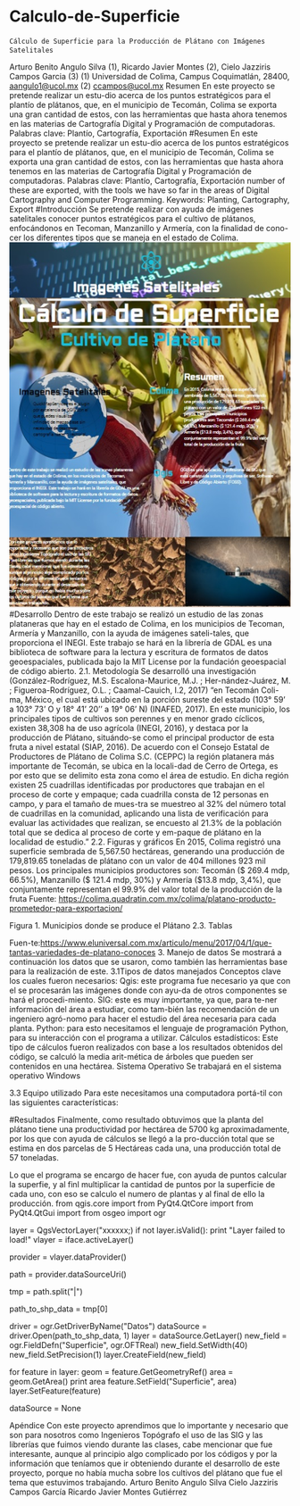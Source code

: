 # Calculo-de-Superficie
	Cálculo de Superficie para la Producción de Plátano con Imágenes Satelitales

Arturo Benito Angulo Silva (1), Ricardo Javier Montes (2), Cielo Jazziris Campos Garcia (3)
 (1) Universidad de Colima, Campus Coquimatlán, 28400, aangulo1@ucol.mx (2) ccampos@ucol.mx
Resumen
En este proyecto se pretende realizar un estu-dio acerca de los puntos estratégicos para el plantío de plátanos, que, en el municipio de Tecomán, Colima se exporta una gran cantidad de estos, con las herramientas que hasta ahora tenemos en las materias de Cartografía Digital y Programación de computadoras.
Palabras clave: Plantío, Cartografía, Exportación 
#Resumen
En este proyecto se pretende realizar un estu-dio acerca de los puntos estratégicos para el plantío de plátanos, que, en el municipio de Tecomán, Colima se exporta una gran cantidad de estos, con las herramientas que hasta ahora tenemos en las materias de Cartografía Digital y Programación de computadoras.
Palabras clave: Plantío, Cartografía, Exportación number of these are exported, with the tools we have so far in the areas of Digital Cartography and Computer Programming.
Keywords: Planting, Cartography, Export 
#Introducción
Se pretende realizar con ayuda de imágenes satelitales conocer puntos estratégicos para el cultivo de plátanos, enfocándonos en Tecoman, Manzanillo y Armería, con la finalidad de cono-cer los diferentes tipos que se maneja en el estado de Colima.
![palabrasdeTextoAlternativo](https://github.com/Arturo-123/Calculo-de-Superficie/blob/master/poster.jpg)
#Desarrollo
Dentro de este trabajo se realizó un estudio de las zonas plataneras que hay en el estado de Colima, en los municipios de Tecoman, Armería y Manzanillo, con la ayuda de imágenes sateli-tales, que proporciona el INEGI. Este trabajo se hará en la librería de GDAL es una biblioteca de software para la lectura y escritura de formatos de datos geoespaciales, publicada bajo la MIT License por la fundación geoespacial de código abierto.
2.1. 	Metodología
Se desarrolló una investigación (González-Rodríguez, M.S. Escalona-Maurice, M.J. ; Her-nández-Juárez, M. ; Figueroa-Rodríguez, O.L. ; Caamal-Cauich, I.2, 2017) “en Tecomán Coli-ma, México, el cual está ubicado en la porción sureste del estado (103° 59’ a 103° 73’ O y 18° 41’ 20’’ a 19° 06’ N) (INAFED, 2017). En este municipio, los principales tipos de cultivos son perennes y en menor grado cíclicos, existen 38,308 ha de uso agrícola (INEGI, 2016), y destaca por la producción de Plátano, situándo-se como el principal productor de esta fruta a nivel estatal (SIAP, 2016). De acuerdo con el Consejo Estatal de Productores de Plátano de Colima S.C. (CEPPC) la región platanera más importante de Tecomán, se ubica en la locali-dad de Cerro de Ortega, es por esto que se delimito esta zona como el área de estudio. En dicha región existen 25 cuadrillas identificadas por productores que trabajan en el proceso de corte y empaque; cada cuadrilla consta de 12 personas en campo, y para el tamaño de mues-tra se muestreo al 32% del número total de cuadrillas en la comunidad, aplicando una lista de verificación para evaluar las actividades que realizan, se encuesto al 21.3% de la población total que se dedica al proceso de corte y em-paque de plátano en la localidad de estudio.”
2.2. 	Figuras y gráficos
En 2015, Colima registró una superficie sembrada de 5,567.50 hectáreas, generando una producción de 179,819.65 toneladas de plátano con un valor de 404 millones 923 mil pesos. Los principales municipios productores son: Tecomán ($ 269.4 mdp, 66.5%), Manzanillo ($ 121.4 mdp, 30%) y Armería ($13.8 mdp, 3,4%), que conjuntamente representan el 99.9% del valor total de la producción de la fruta
Fuente: https://colima.quadratin.com.mx/colima/platano-producto-prometedor-para-exportacion/
 
Figura 1. Municipios donde se produce el Plátano
2.3. 	Tablas
 
Fuen-te:https://www.eluniversal.com.mx/articulo/menu/2017/04/1/que-tantas-variedades-de-platano-conoces 
3.	Manejo de datos
Se mostrará a continuación los datos que se usaron, como también las herramientas base para la realización de este.
3.1Tipos de datos manejados
Conceptos clave los cuales fueron necesarios:
Qgis: este programa fue necesario ya que con el se procesarán las imágenes donde con ayu-da de otros componentes se hará el procedi-miento.
SIG: este es muy importante, ya que, para te-ner información del área a estudiar, como tam-bién las recomendación de un ingeniero agró-nomo para hacer el estudio del área necesaria para cada planta.
Python: para esto necesitamos el lenguaje de programación Python, para su interacción con el programa a utilizar.
Cálculos estadísticos: Este tipo de cálculos fueron realizados con base a los resultados obtenidos del código, se calculó la media arit-mética de árboles que pueden ser contenidos en una hectárea.
Sistema Operativo
Se trabajará en el sistema operativo Windows

3.3	Equipo utilizado
Para este necesitamos una computadora portá-til con las siguientes características:
 

#Resultados
Finalmente, como resultado obtuvimos que la planta del plátano tiene una productividad por hectárea de 5700 kg aproximadamente, por los que con ayuda de cálculos se llegó a la pro-ducción total que se estima en dos parcelas de 5 Hectáreas cada una, una producción total de 57 toneladas.
 
Lo que el programa se encargo de hacer fue, con ayuda de puntos calcular la superfie, y al finl multiplicar la cantidad de puntos por la superficie de cada uno, con eso se calculo el numero de plantas y al final de ello la producción.
from qgis.core import 
from PyQt4.QtCore import 
from PyQt4.QtGui import 
from osgeo import ogr

 layer = QgsVectorLayer(&quot;xxxxxx;)
if not layer.isValid():
  print &quot;Layer failed to load!&quot;
vlayer = iface.activeLayer()
 
provider = vlayer.dataProvider()
 
path = provider.dataSourceUri()
 
tmp = path.split("|")
 
path_to_shp_data = tmp[0]
 
driver = ogr.GetDriverByName("Datos")
dataSource = driver.Open(path_to_shp_data, 1)
layer = dataSource.GetLayer()
new_field = ogr.FieldDefn("Superficie", ogr.OFTReal)
new_field.SetWidth(40)
new_field.SetPrecision(1) 
layer.CreateField(new_field)
 
for feature in layer:
    geom = feature.GetGeometryRef()
    area = geom.GetArea() 
    print area
    feature.SetField("Superficie", area)
    layer.SetFeature(feature)
 
dataSource = None

Apéndice
Con este proyecto aprendimos que lo importante y necesario que son para nosotros como Ingenieros Topógrafo el uso de las SIG y las librerías que fuimos viendo durante las clases, cabe mencionar que fue interesante, aunque al principio algo complicado por los códigos y por la información que teníamos que ir obteniendo durante el desarrollo de este proyecto, porque no había mucha sobre los cultivos del plátano que fue el tema que estuvimos trabajando.
Arturo Benito Angulo Silva
Cielo Jazziris Campos García
Ricardo Javier Montes Gutiérrez
